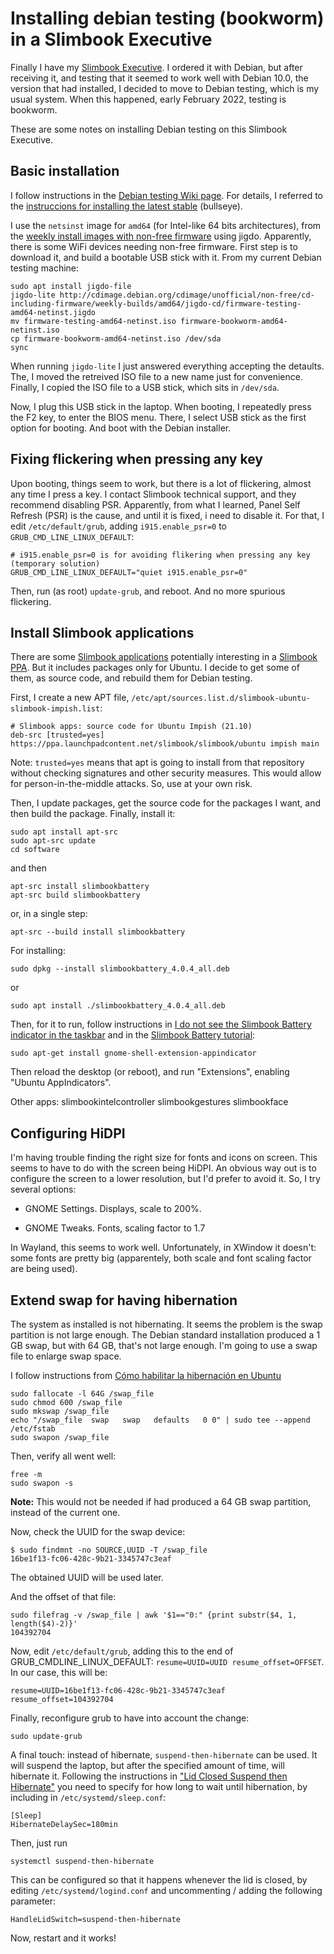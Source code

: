 # Installing debian testing (bookworm) in a Slimbook Executive

Finally I have my [Slimbook Executive](https://slimbook.es/en/executive-en).
I ordered it with Debian, but after receiving it, and testing that it
seemed to work well with Debian 10.0, the version that had installed,
I decided to move to Debian testing, which is my usual system.
When this happened, early February 2022, testing is bookworm.

These are some notes on installing Debian testing on this Slimbook Executive.

## Basic installation

I follow instructions in the [Debian testing Wiki page](https://wiki.debian.org/DebianTesting). For details, I referred to the [instruccions for installing the latest stable](https://www.debian.org/releases/stable/amd64/) (bullseye).

I use the `netsinst` image for `amd64` (for Intel-like 64 bits architectures), from the [weekly install images with non-free firmware](http://cdimage.debian.org/cdimage/unofficial/non-free/cd-including-firmware/weekly-builds/amd64/jigdo-cd/) using jigdo. Apparently, there is some WiFi devices needing non-free firmware. First step is to download it, and build a bootable USB stick with it. From my current Debian testing machine:

```
sudo apt install jigdo-file
jigdo-lite http://cdimage.debian.org/cdimage/unofficial/non-free/cd-including-firmware/weekly-builds/amd64/jigdo-cd/firmware-testing-amd64-netinst.jigdo
mv firmware-testing-amd64-netinst.iso firmware-bookworm-amd64-netinst.iso
cp firmware-bookworm-amd64-netinst.iso /dev/sda
sync
```

When running `jigdo-lite` I just answered everything accepting the detaults. The, I moved the retreived ISO file to a new name just for convenience. Finally, I copied the ISO file to a USB stick, which sits in `/dev/sda`.

Now, I plug this USB stick in the laptop. When booting, I repeatedly press the F2 key, to enter the BIOS menu. There, I select USB stick as the first option for booting. And boot with the Debian installer.

## Fixing flickering when pressing any key

Upon booting, things seem to work, but there is a lot of flickering, almost any time I press a key. I contact Slimbook technical support, and they recommend disabling PSR. Apparently, from what I learned, Panel Self Refresh (PSR) is the cause, and until it is fixed, i need to disable it. For that, I edit `/etc/default/grub`, adding `i915.enable_psr=0` to `GRUB_CMD_LINE_LINUX_DEFAULT`:

```
# i915.enable_psr=0 is for avoiding flikering when pressing any key (temporary solution)
GRUB_CMD_LINE_LINUX_DEFAULT="quiet i915.enable_psr=0"
```

Then, run (as root) `update-grub`, and reboot. And no more spurious flickering.

## Install Slimbook applications

There are some [Slimbook applications](https://slimbook.es/tutoriales/aplicaciones-slimbook) potentially interesting in a [Slimbook PPA](https://launchpad.net/~slimbook/+archive/ubuntu/slimbook). But it includes packages only for Ubuntu. I decide to get some of them, as source code, and rebuild them for Debian testing.

First, I create a new APT file, `/etc/apt/sources.list.d/slimbook-ubuntu-slimbook-impish.list`:

```
# Slimbook apps: source code for Ubuntu Impish (21.10)
deb-src [trusted=yes] https://ppa.launchpadcontent.net/slimbook/slimbook/ubuntu impish main
```

Note: `trusted=yes` means that apt is going to install from that repository without checking signatures and other security measures. This would allow for person-in-the-middle attacks. So, use at your own risk.

Then, I update packages, get the source code for the packages I want, and then build the package. Finally, install it:

```
sudo apt install apt-src
sudo apt-src update
cd software
```

and then

```
apt-src install slimbookbattery
apt-src build slimbookbattery
```

or, in a single step:

```
apt-src --build install slimbookbattery
```

For installing:

```
sudo dpkg --install slimbookbattery_4.0.4_all.deb
```

or

```
sudo apt install ./slimbookbattery_4.0.4_all.deb
```

Then, for it to run, follow instructions in [I do not see the Slimbook Battery indicator in the taskbar](https://github.com/slimbook/slimbookbattery#i-do-not-see-the-slimbook-battery-indicator-in-the-taskbar) and in the [Slimbook Battery tutorial](https://slimbook.es/en/tutoriales/aplicaciones-slimbook/520-slimbook-battery-4-application-to-optimize-your-laptop-s-battery):

```
sudo apt-get install gnome-shell-extension-appindicator
```

Then reload the desktop (or reboot), and run "Extensions", enabling "Ubuntu AppIndicators".

Other apps: slimbookintelcontroller slimbookgestures slimbookface

## Configuring HiDPI

I'm having trouble finding the right size for fonts and icons on screen. This seems to have to do with the screen being HiDPI. An obvious way out is to configure the screen to a lower resolution, but I'd prefer to avoid it. So, I try several options:

* GNOME Settings. Displays, scale to 200%.

* GNOME Tweaks. Fonts, scaling factor to 1.7

In Wayland, this seems to work well. Unfortunately, in XWindow it doesn't: some fonts are pretty big (apparentely, both scale and font scaling factor are being used).

## Extend swap for having hibernation

The system as installed is not hibernating. It seems the problem is the swap partition is not large enough. The Debian standard installation produced a 1 GB swap, but with 64 GB, that's not large enough. I'm going to use a swap file to enlarge swap space.

I follow instructions from [Cómo habilitar la hibernación en Ubuntu](https://slimbook.es/en/tutoriales/linux/448-como-habilitar-la-hibernacion-en-ubuntu-18-04-lts-19-10-20-04-o-linux-mint-y-derivadas)

```
sudo fallocate -l 64G /swap_file
sudo chmod 600 /swap_file
sudo mkswap /swap_file
echo "/swap_file  swap   swap   defaults   0 0" | sudo tee --append /etc/fstab
sudo swapon /swap_file
```

Then, verify all went well:

```
free -m
sudo swapon -s
```

**Note:** This would not be needed if had produced a 64 GB swap partition, instead of the current one.

Now, check the UUID for the swap device:

```
$ sudo findmnt -no SOURCE,UUID -T /swap_file
16be1f13-fc06-428c-9b21-3345747c3eaf
```

The obtained UUID will be used later.

And the offset of that file:

```
sudo filefrag -v /swap_file | awk '$1=="0:" {print substr($4, 1, length($4)-2)}'
104392704
```

Now, edit `/etc/default/grub`, adding this to the end of GRUB_CMDLINE_LINUX_DEFAULT: `resume=UUID=UUID resume_offset=OFFSET`. In our case, this will be:

```
resume=UUID=16be1f13-fc06-428c-9b21-3345747c3eaf resume_offset=104392704
```

Finally, reconfigure grub to have into account the change:

```
sudo update-grub
```

A final touch: instead of hibernate, `suspend-then-hibernate` can be used. It will suspend the laptop, but after the specified amount of time, will hibernate it. Following the instructions in ["Lid Closed Suspend then Hibernate"](https://askubuntu.com/questions/1072504/lid-closed-suspend-then-hibernate) you need to specify for how long to wait until hibernation, by including in `/etc/systemd/sleep.conf`:

```
[Sleep]
HibernateDelaySec=180min
```

Then, just run

```
systemctl suspend-then-hibernate
```

This can be configured so that it happens whenever the lid is closed, by editing `/etc/systemd/logind.conf` and uncommenting / adding the following parameter:

```
HandleLidSwitch=suspend-then-hibernate
```

Now, restart and it works!

